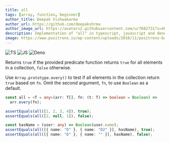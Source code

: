 ```yaml
---
title: all
tags: [array, function, beginner]
author_title: Deepak Vishwakarma
author_url: https://github.com/deepakshrma
author_image_url: https://avatars2.githubusercontent.com/u/7682731?s=400
description: Implementation of "all" in typescript, javascript and deno.
image: https://www.positronx.io/wp-content/uploads/2018/11/positronx-banner-1152-1.jpg
---
```


![TS](https://img.shields.io/badge/supports-typescript-blue.svg?style=flat-square)
![JS](https://img.shields.io/badge/supports-javascript-yellow.svg?style=flat-square)
![Deno](https://img.shields.io/badge/supports-deno-green.svg?style=flat-square)

Returns `true` if the provided predicate function returns `true` for all elements in a collection, `false` otherwise.

Use `Array.prototype.every()` to test if all elements in the collection return `true` based on `fn`.
Omit the second argument, `fn`, to use `Boolean` as a default.

```ts title="typescript"
const all = <T = any>(arr: T[], fn: (t: T) => boolean = Boolean) =>
  arr.every(fn);
```

```ts title="typescript"
assertEquals(all([1, 2, 3, 4]), true);
assertEquals(all([2, null, 1]), false);

const hasName = (user: any) => Boolean(user.name);
assertEquals(all([{ name: "D" }, { name: "D2" }], hasName), true);
assertEquals(all([{ name: "D" }, { name: "" }], hasName), false);
```
